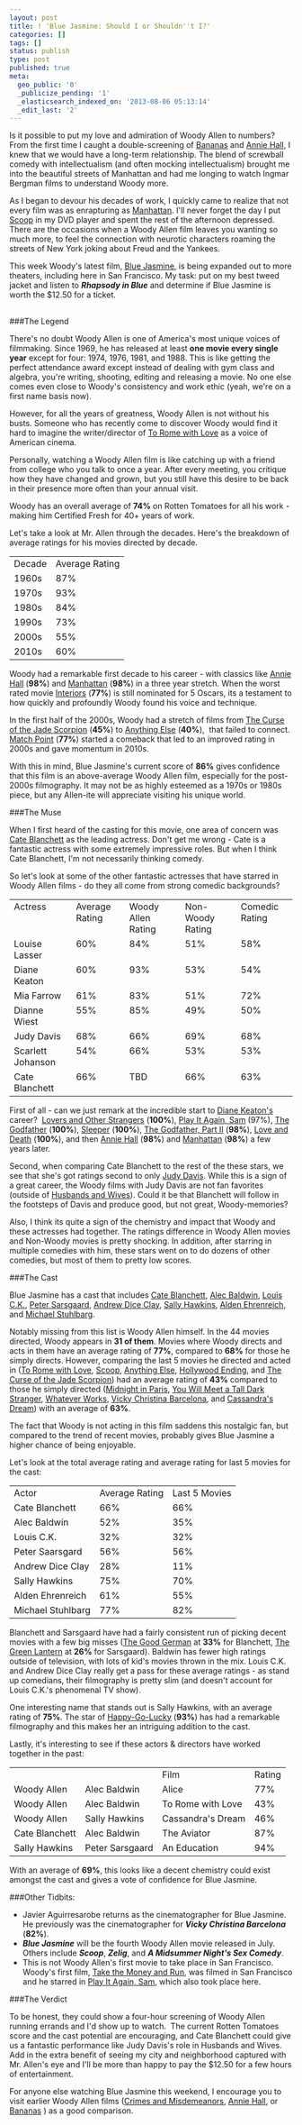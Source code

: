 ```yaml
---
layout: post
title: ! 'Blue Jasmine: Should I or Shouldn''t I?'
categories: []
tags: []
status: publish
type: post
published: true
meta:
  geo_public: '0'
  _publicize_pending: '1'
  _elasticsearch_indexed_on: '2013-08-06 05:13:14'
  _edit_last: '2'
---
```

Is it possible to put my love and admiration of Woody Allen to numbers? From the first time I caught a double-screening of <a href="http://www.rottentomatoes.com/m/bananas/">Bananas</a> and <a href="http://www.rottentomatoes.com/m/annie_hall/">Annie Hall</a>, I knew that we would have a long-term relationship. The blend of screwball comedy with intellectualism (and often mocking intellectualism) brought me into the beautiful streets of Manhattan and had me longing to watch Ingmar Bergman films to understand Woody more.

As I began to devour his decades of work, I quickly came to realize that not every film was as enrapturing as <a href="http://www.rottentomatoes.com/m/manhattan/">Manhattan</a>. I'll never forget the day I put <a href="http://www.rottentomatoes.com/m/scoop/">Scoop</a> in my DVD player and spent the rest of the afternoon depressed. There are the occasions when a Woody Allen film leaves you wanting so much more, to feel the connection with neurotic characters roaming the streets of New York joking about Freud and the Yankees.

This week Woody's latest film, <a href="http://www.rottentomatoes.com/m/blue_jasmine/">Blue Jasmine</a>, is being expanded out to more theaters, including here in San Francisco. My task: put on my best tweed jacket and listen to <strong><em>Rhapsody in Blue</em></strong> and determine if Blue Jasmine is worth the $12.50 for a ticket.
<h2><!--more--></h2>

###The Legend

There's no doubt Woody Allen is one of America's most unique voices of filmmaking. Since 1969, he has released at least <strong>one movie every single year</strong> except for four: 1974, 1976, 1981, and 1988. This is like getting the perfect attendance award except instead of dealing with gym class and algebra, you're writing, shooting, editing and releasing a movie. No one else comes even close to Woody's consistency and work ethic (yeah, we're on a first name basis now).

However, for all the years of greatness, Woody Allen is not without his busts. Someone who has recently come to discover Woody would find it hard to imagine the writer/director of <a href="http://www.rottentomatoes.com/m/to_rome_with_love/">To Rome with Love</a> as a voice of American cinema.

Personally, watching a Woody Allen film is like catching up with a friend from college who you talk to once a year. After every meeting, you critique how they have changed and grown, but you still have this desire to be back in their presence more often than your annual visit.

Woody has an overall average of <strong>74%</strong> on Rotten Tomatoes for all his work - making him Certified Fresh for 40+ years of work.

Let's take a look at Mr. Allen through the decades. Here's the breakdown of average ratings for his movies directed by decade.
<table width="256.0" cellspacing="0" cellpadding="0">
<tbody>
<tr>
<td valign="top">Decade</td>
<td valign="top">Average Rating</td>
</tr>
<tr>
<td valign="top">1960s</td>
<td valign="top">87%</td>
</tr>
<tr>
<td valign="top">1970s</td>
<td valign="top">93%</td>
</tr>
<tr>
<td valign="top">1980s</td>
<td valign="top">84%</td>
</tr>
<tr>
<td valign="top">1990s</td>
<td valign="top">73%</td>
</tr>
<tr>
<td valign="top">2000s</td>
<td valign="top">55%</td>
</tr>
<tr>
<td valign="top">2010s</td>
<td valign="top">60%</td>
</tr>
</tbody>
</table>
Woody had a remarkable first decade to his career - with classics like <a href="http://www.rottentomatoes.com/m/annie_hall/">Annie Hall</a> (<strong>98%</strong>) and <a href="http://www.rottentomatoes.com/m/manhattan/">Manhattan</a> (<strong>98%</strong>) in a three year stretch. When the worst rated movie <a href="http://www.rottentomatoes.com/m/interiors/">Interiors</a> (<strong>77%</strong>) is still nominated for 5 Oscars, its a testament to how quickly and profoundly Woody found his voice and technique.

In the first half of the 2000s, Woody had a stretch of films from <a href="http://www.rottentomatoes.com/m/curse_of_the_jade_scorpion/">The Curse of the Jade Scorpion</a> (<strong>45%</strong>) to <a href="http://www.rottentomatoes.com/m/anything_else/">Anything Else</a> (<strong>40%</strong>),  that failed to connect. <a href="http://www.rottentomatoes.com/m/match_point/">Match Point</a> (<strong>77%</strong>) started a comeback that led to an improved rating in 2000s and gave momentum in 2010s.

With this in mind, Blue Jasmine's current score of <strong>86%</strong> gives confidence that this film is an above-average Woody Allen film, especially for the post-2000s filmography. It may not be as highly esteemed as a 1970s or 1980s piece, but any Allen-ite will appreciate visiting his unique world.

###The Muse

When I first heard of the casting for this movie, one area of concern was <a href="http://www.rottentomatoes.com/celebrity/cate_blanchett/">Cate Blanchett</a> as the leading actress. Don't get me wrong - Cate is a fantastic actress with some extremely impressive roles. But when I think Cate Blanchett, I'm not necessarily thinking comedy.

So let's look at some of the other fantastic actresses that have starred in Woody Allen films - do they all come from strong comedic backgrounds?
<table width="586.0" cellspacing="0" cellpadding="0">
<tbody>
<tr>
<td valign="top">Actress</td>
<td valign="top">Average Rating</td>
<td valign="top">Woody Allen Rating</td>
<td valign="top">Non-Woody Rating</td>
<td valign="top">Comedic Rating</td>
</tr>
<tr>
<td valign="top">Louise Lasser</td>
<td valign="top">60%</td>
<td valign="top">84%</td>
<td valign="top">51%</td>
<td valign="top">58%</td>
</tr>
<tr>
<td valign="top">Diane Keaton</td>
<td valign="top">60%</td>
<td valign="top">93%</td>
<td valign="top">53%</td>
<td valign="top">54%</td>
</tr>
<tr>
<td valign="top">Mia Farrow</td>
<td valign="top">61%</td>
<td valign="top">83%</td>
<td valign="top">51%</td>
<td valign="top">72%</td>
</tr>
<tr>
<td valign="middle">Dianne Wiest</td>
<td valign="top">55%</td>
<td valign="top">85%</td>
<td valign="top">49%</td>
<td valign="top">50%</td>
</tr>
<tr>
<td valign="top">Judy Davis</td>
<td valign="top">68%</td>
<td valign="top">66%</td>
<td valign="top">69%</td>
<td valign="top">68%</td>
</tr>
<tr>
<td valign="top">Scarlett Johanson</td>
<td valign="top">54%</td>
<td valign="top">66%</td>
<td valign="top">53%</td>
<td valign="top">53%</td>
</tr>
<tr>
<td valign="top">Cate Blanchett</td>
<td valign="top">66%</td>
<td valign="top">TBD</td>
<td valign="top">66%</td>
<td valign="top">63%</td>
</tr>
</tbody>
</table>
First of all - can we just remark at the incredible start to <a href="http://www.rottentomatoes.com/celebrity/diane_keaton/">Diane Keaton's</a> career?  <a href="http://www.rottentomatoes.com/m/lovers_and_other_strangers/">Lovers and Other Strangers</a> (<strong>100%</strong>), <a href="http://www.rottentomatoes.com/m/play_it_again_sam/">Play It Again, Sam</a> (97%), <a href="http://www.rottentomatoes.com/m/godfather/">The Godfather</a> (<strong>100%</strong>), <a href="http://www.rottentomatoes.com/m/sleeper/">Sleeper</a> (<strong>100%</strong>), <a href="http://www.rottentomatoes.com/m/godfather_part_ii/">The Godfather, Part II</a> (<strong>98%</strong>), <a href="http://www.rottentomatoes.com/m/love_and_death/">Love and Death</a> (<strong>100%</strong>), and then <a href="http://www.rottentomatoes.com/m/annie_hall/">Annie Hall</a> (<strong>98%</strong>) and <a href="http://www.rottentomatoes.com/m/manhattan/">Manhattan</a> (<strong>98%</strong>) a few years later.

Second, when comparing Cate Blanchett to the rest of the these stars, we see that she's got ratings second to only <a href="http://www.rottentomatoes.com/celebrity/judy_davis/">Judy Davis</a>. While this is a sign of a great career, the Woody films with Judy Davis are not fan favorites (outside of <a href="http://www.rottentomatoes.com/m/1040798-husbands_and_wives/">Husbands and Wives</a>). Could it be that Blanchett will follow in the footsteps of Davis and produce good, but not great, Woody-memories?

Also, I think its quite a sign of the chemistry and impact that Woody and these actresses had together. The ratings difference in Woody Allen movies and Non-Woody movies is pretty shocking. In addition, after starring in multiple comedies with him, these stars went on to do dozens of other comedies, but most of them to pretty low scores.

###The Cast

Blue Jasmine has a cast that includes <a href="http://www.rottentomatoes.com/celebrity/cate_blanchett/">Cate Blanchett</a>, <a href="http://www.rottentomatoes.com/celebrity/alec_baldwin/">Alec Baldwin</a>, <a href="http://www.rottentomatoes.com/celebrity/louis_ck/">Louis C.K.</a>, <a href="http://www.rottentomatoes.com/celebrity/peter_sarsgaard/">Peter Sarsgaard</a>, <a href="http://www.rottentomatoes.com/celebrity/andrew_dice_clay/">Andrew Dice Clay</a>, <a href="http://www.rottentomatoes.com/celebrity/sally_hawkins/">Sally Hawkins</a>, <a href="http://www.rottentomatoes.com/celebrity/alden-ehrenreich/">Alden Ehrenreich</a>, and <a href="http://www.rottentomatoes.com/celebrity/michael_stuhlbarg/">Michael Stuhlbarg</a>.

Notably missing from this list is Woody Allen himself. In the 44 movies directed, Woody appears in <strong>31 of them</strong>. Movies where Woody directs and acts in them have an average rating of <strong>77%</strong>, compared to <strong>68%</strong> for those he simply directs. However, comparing the last 5 movies he directed and acted in (<a href="http://www.rottentomatoes.com/m/to_rome_with_love/">To Rome with Love</a>, <a href="http://www.rottentomatoes.com/m/scoop/">Scoop</a>, <a href="http://www.rottentomatoes.com/m/anything_else/">Anything Else</a>, <a href="http://www.rottentomatoes.com/m/hollywood_ending/">Hollywood Ending</a>, and <a href="http://www.rottentomatoes.com/m/curse_of_the_jade_scorpion/">The Curse of the Jade Scorpion</a>) had an average rating of <strong>43%</strong> compared to those he simply directed (<a href="http://www.rottentomatoes.com/m/midnight_in_paris/">Midnight in Paris</a>, <a href="http://www.rottentomatoes.com/m/you_will_meet_a_tall_dark_stranger/">You Will Meet a Tall Dark Stranger</a>, <a href="http://www.rottentomatoes.com/m/whatever_works/">Whatever Works</a>, <a href="http://www.rottentomatoes.com/m/vicky_cristina_barcelona/">Vicky Christina Barcelona</a>, and <a href="http://www.rottentomatoes.com/m/cassandras_dream/">Cassandra's Dream</a>) with an average of <strong>63%</strong>.

The fact that Woody is not acting in this film saddens this nostalgic fan, but compared to the trend of recent movies, probably gives Blue Jasmine a higher chance of being enjoyable.

Let's look at the total average rating and average rating for last 5 movies for the cast:
<table width="390.0" cellspacing="0" cellpadding="0">
<tbody>
<tr>
<td valign="top">Actor</td>
<td valign="top">Average Rating</td>
<td valign="top">Last 5 Movies</td>
</tr>
<tr>
<td valign="top">Cate Blanchett</td>
<td valign="top">66%</td>
<td valign="top">66%</td>
</tr>
<tr>
<td valign="top">Alec Baldwin</td>
<td valign="top">52%</td>
<td valign="top">35%</td>
</tr>
<tr>
<td valign="top">Louis C.K.</td>
<td valign="top">32%</td>
<td valign="top">32%</td>
</tr>
<tr>
<td valign="top">Peter Saarsgard</td>
<td valign="top">56%</td>
<td valign="top">56%</td>
</tr>
<tr>
<td valign="top">Andrew Dice Clay</td>
<td valign="top">28%</td>
<td valign="top">11%</td>
</tr>
<tr>
<td valign="top">Sally Hawkins</td>
<td valign="top">75%</td>
<td valign="top">70%</td>
</tr>
<tr>
<td valign="top">Alden Ehrenreich</td>
<td valign="top">61%</td>
<td valign="top">55%</td>
</tr>
<tr>
<td valign="top">Michael Stuhlbarg</td>
<td valign="top">77%</td>
<td valign="top">82%</td>
</tr>
</tbody>
</table>
Blanchett and Sarsgaard have had a fairly consistent run of picking decent movies with a few big misses (<a href="http://www.rottentomatoes.com/m/good_german/">The Good German</a> at <strong>33%</strong> for Blanchett, <a href="http://www.rottentomatoes.com/m/770677993/">The Green Lantern</a> at <strong>26%</strong> for Sarsgaard). Baldwin has fewer high ratings outside of television, with lots of kid's movies thrown in the mix. Louis C.K. and Andrew Dice Clay really get a pass for these average ratings - as stand up comedians, their filmography is pretty slim (and doesn't account for Louis C.K.'s phenomenal TV show).

One interesting name that stands out is Sally Hawkins, with an average rating of <strong>75%</strong>. The star of <a href="http://www.rottentomatoes.com/m/1195103-happy_go_lucky/">Happy-Go-Lucky</a> (<strong>93%</strong>) has had a remarkable filmography and this makes her an intriguing addition to the cast.

Lastly, it's interesting to see if these actors &amp; directors have worked together in the past:
<table width="586.0" cellspacing="0" cellpadding="0">
<tbody>
<tr>
<td valign="top"></td>
<td valign="top"></td>
<td valign="top">Film</td>
<td valign="top">Rating</td>
</tr>
<tr>
<td valign="top">Woody Allen</td>
<td valign="top">Alec Baldwin</td>
<td valign="top">Alice</td>
<td valign="top">77%</td>
</tr>
<tr>
<td valign="top">Woody Allen</td>
<td valign="top">Alec Baldwin</td>
<td valign="top">To Rome with Love</td>
<td valign="top">43%</td>
</tr>
<tr>
<td valign="top">Woody Allen</td>
<td valign="top">Sally Hawkins</td>
<td valign="top">Cassandra's Dream</td>
<td valign="top">46%</td>
</tr>
<tr>
<td valign="top">Cate Blanchett</td>
<td valign="top">Alec Baldwin</td>
<td valign="top">The Aviator</td>
<td valign="top">87%</td>
</tr>
<tr>
<td valign="top">Sally Hawkins</td>
<td valign="top">Peter Sarsgaard</td>
<td valign="top">An Education</td>
<td valign="top">94%</td>
</tr>
</tbody>
</table>
With an average of <strong>69%</strong>, this looks like a decent chemistry could exist amongst the cast and gives a vote of confidence for Blue Jasmine.

###Other Tidbits:
<ul>
	<li>Javier Aguirresarobe returns as the cinematographer for Blue Jasmine. He previously was the cinematographer for <strong><em>Vicky Christina Barcelona</em></strong> (<strong>82%</strong>).</li>
	<li><em><strong>Blue Jasmine</strong></em> will be the fourth Woody Allen movie released in July. Others include <strong><em>Scoop</em></strong>, <em><strong>Zelig</strong></em>, and <em><strong>A Midsummer Night's Sex Comedy</strong></em>.</li>
	<li>This is not Woody Allen's first movie to take place in San Francisco. Woody's first film, <a href="http://www.rottentomatoes.com/m/take_the_money_and_run/">Take the Money and Run</a>, was filmed in San Francisco and he starred in <a href="http://www.rottentomatoes.com/m/play_it_again_sam/">Play It Again, Sam</a>, which also took place here.</li>
</ul>

###The Verdict

To be honest, they could show a four-hour screening of Woody Allen running errands and I'd show up to watch.  The current Rotten Tomatoes score and the cast potential are encouraging, and Cate Blanchett could give us a fantastic performance like Judy Davis's role in Husbands and Wives. Add in the extra benefit of seeing my city and neighborhood captured with Mr. Allen's eye and I'll be more than happy to pay the $12.50 for a few hours of entertainment.

For anyone else watching Blue Jasmine this weekend, I encourage you to visit earlier Woody Allen films (<a href="http://www.rottentomatoes.com/m/crimes_and_misdemeanors/">Crimes and Misdemeanors</a>, <a href="http://www.rottentomatoes.com/m/annie_hall/">Annie Hall</a>, or <a href="http://www.rottentomatoes.com/m/bananas/">Bananas</a> ) as a good comparison.
